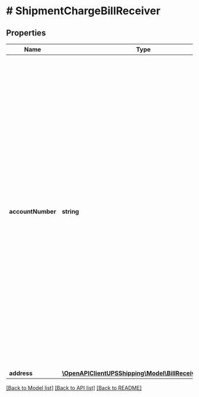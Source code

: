 # # ShipmentChargeBillReceiver

## Properties

Name | Type | Description | Notes
------------ | ------------- | ------------- | -------------
**accountNumber** | **string** | The UPS account number.  The account must be a valid UPS account number that is active.   For US, PR and CA accounts, the account must be a daily pickup account, an occasional account, a customer B.I.N account, or a dropper shipper account.   All other accounts must be either a daily pickup account, an occasional account, a drop shipper account, or a non-shipping account. |
**address** | [**\OpenAPIClientUPSShipping\Model\BillReceiverAddress**](BillReceiverAddress.md) |  | [optional]

[[Back to Model list]](../../README.md#models) [[Back to API list]](../../README.md#endpoints) [[Back to README]](../../README.md)
